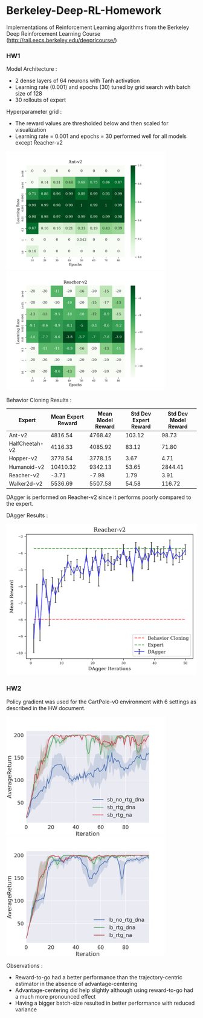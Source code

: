 # Berkeley-Deep-RL-Homework
Implementations of Reinforcement Learning algorithms from the Berkeley Deep Reinforcement Learning Course (http://rail.eecs.berkeley.edu/deeprlcourse/)

### HW1
Model Architecture :
- 2 dense layers of 64 neurons with Tanh activation
- Learning rate (0.001) and epochs (30) tuned by grid search with batch size of 128
- 30 rollouts of expert

Hyperparameter grid :
- The reward values are thresholded below and then scaled for visualization
- Learning rate = 0.001 and epochs = 30 performed well for all models except Reacher-v2

<img src="https://github.com/ieshanvaidya/Berkeley-Deep-RL-Homework/blob/master/hw1/figures/Ant-v2_hyperparams_tuning.png" alt="Ant-v2" width="420"/> <img src="https://github.com/ieshanvaidya/Berkeley-Deep-RL-Homework/blob/master/hw1/figures/Reacher-v2_hyperparams_tuning.png" alt="Ant-v2" width="420"/>

Behavior Cloning Results :

| Expert         | Mean Expert Reward | Mean Model Reward | Std Dev Expert Reward | Std Dev Model Reward |
|----------------|--------------------|-------------------|-----------------------|----------------------|
| Ant-v2         | 4816.54            | 4768.42           | 103.12                | 98.73                |
| HalfCheetah-v2 | 4116.33            | 4085.92           | 83.12                 | 71.80                |
| Hopper-v2      | 3778.54            | 3778.15           | 3.67                  | 4.71                 |
| Humanoid-v2    | 10410.32           | 9342.13           | 53.65                 | 2844.41              |
| Reacher-v2     | -3.71              | -7.98             | 1.79                  | 3.91                 |
| Walker2d-v2    | 5536.69            | 5507.58           | 54.58                 | 116.72               |

DAgger is performed on Reacher-v2 since it performs poorly compared to the expert.

DAgger Results :

<img src="https://github.com/ieshanvaidya/Berkeley-Deep-RL-Homework/blob/master/hw1/figures/Reacher-v2_dagger.png" alt="Reacher-v2_dagger" width="600"/>


### HW2
Policy gradient was used for the CartPole-v0 environment with 6 settings as described in the HW document.

<img src="https://github.com/ieshanvaidya/Berkeley-Deep-RL-Homework/blob/master/hw2/figures/sb_averagereturn.png" alt="Small Batch" width="420"/> <img src="https://github.com/ieshanvaidya/Berkeley-Deep-RL-Homework/blob/master/hw2/figures/lb_averagereturn.png" alt="Large Batch" width="420"/>

Observations :
- Reward-to-go had a better performance than the trajectory-centric estimator in the absence of advantage-centering
- Advantage-centering did help slightly although using reward-to-go had a much more pronounced effect
- Having a bigger batch-size resulted in better performance with reduced variance